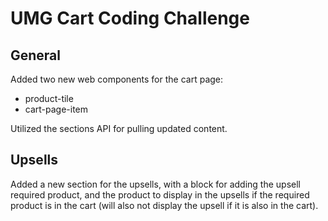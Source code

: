 # UMG Cart Coding Challenge

## General

Added two new web components for the cart page:

* product-tile
* cart-page-item

Utilized the sections API for pulling updated content.

## Upsells

Added a new section for the upsells, with a block for adding the upsell required product, and the product to display in the upsells if the required product is in the cart (will also not display the upsell if it is also in the cart).